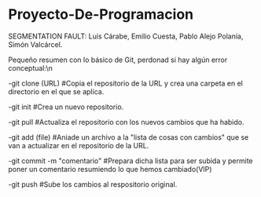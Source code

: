# Proyecto-De-Programacion

SEGMENTATION FAULT:
Luis Cárabe, Emilio Cuesta, Pablo Alejo Polanía, Simón Valcárcel.

Pequeño resumen con lo básico de Git, perdonad si hay algún error conceptual:\n

-git clone (URL)    #Copia el repositorio de la URL y crea una carpeta en el directorio en el que se aplica.

-git init           #Crea un nuevo repositorio.

-git pull           #Actualiza el repositorio con los nuevos cambios que ha habido.

-git add (file)     #Aniade un archivo a la "lista de cosas con cambios" que se van a actualizar en el repositorio de la URL.

-git commit -m "comentario"      #Prepara dicha lista para ser subida y permite poner un comentario resumiendo lo que hemos cambiado(VIP)

-git push           #Sube los cambios al respositorio original.

